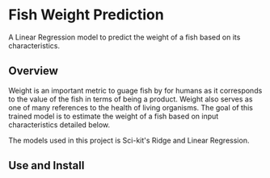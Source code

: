 # Fish Weight Prediction

A Linear Regression model to predict the weight of a fish based on its characteristics.

## Overview

Weight is an important metric to guage fish by for humans as it corresponds to the value
of the fish in terms of being a product.  Weight also serves as one of many references
to the health of living organisms.  The goal of this trained model is to estimate
the weight of a fish based on input characteristics detailed below.

The models used in this project is Sci-kit's Ridge and Linear Regression.

## Use and Install
